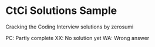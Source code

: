 CtCi Solutions Sample
====

Cracking the Coding Interview 
solutions by zerosumi

PC: Partly complete
XX: No solution yet
WA: Wrong answer

